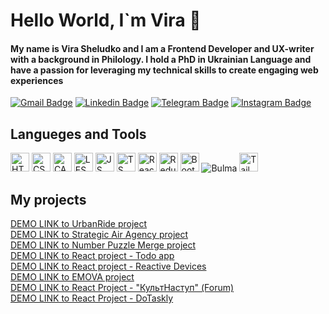 <h1> Hello World, I`m Vira  👋 </h1>

<!--
**Ukrainiane-panda/Ukrainiane-panda** is a ✨ _special_ ✨ repository because its `README.md` (this file) appears on your GitHub profile.

Here are some ideas to get you started:

- 🔭 I’m currently working on ...
- 🌱 I’m currently learning ...
- 👯 I’m looking to collaborate on ...
- 🤔 I’m looking for help with ...
- 💬 Ask me about ...
- 📫 How to reach me: ...
- 😄 Pronouns: ...
- ⚡ Fun fact: ...
-->
#### My name is Vira Sheludko and I am a Frontend Developer and UX-writer with a background in Philology. I hold a PhD in Ukrainian Language and have a passion for leveraging my technical skills to create engaging web experiences

[![Gmail Badge](https://img.shields.io/badge/-sheludkovira@gmail.com-D44638?style=for-the-badge&logo=gmail&logoColor=ffffff)](mailto:sheludkovira@gmail.com)
[![Linkedin Badge](https://img.shields.io/badge/-Vira_Sheludko-0077B5?style=for-the-badge&logo=linkedin&logoColor=F5F5F5)](https://www.linkedin.com/in/vira-sheludko-phd-15929523a/)
[![Telegram Badge](https://img.shields.io/badge/-@Ukrainian__panda-0088CC?style=for-the-badge&logo=telegram&logoColor=ffffff)](https://t.me/Ukrainian_panda)
[![Instagram Badge](https://img.shields.io/badge/-@ukrainian.panda-E4405F?style=for-the-badge&logo=instagram&logoColor=white)](https://www.instagram.com/ukrainian.panda/)


<div>
  <h2>Langueges and Tools</h2>
  <img src="https://img.shields.io/badge/-HTML-E34F26?style=for-the-badge&logo=html5&logoColor=ffffff" style="height: 30px;" alt="HTML">
  <img src="https://img.shields.io/badge/-CSS-1572B6?style=for-the-badge&logo=css3&logoColor=ffffff" style="height: 30px;" alt="CSS">
  <img src="https://img.shields.io/badge/-SASS-CC6699?style=for-the-badge&logo=sass&logoColor=ffffff" style="height: 30px;" alt="CACC">
  <img src="https://img.shields.io/badge/-LESS-1d365d?style=for-the-badge&logo=less&logoColor=ffffff" style="height: 30px;" alt="LESS"> 
  <img src="https://img.shields.io/badge/-JavaScript-F7DF1E?style=for-the-badge&logo=javascript&logoColor=000000" style="height: 30px;" alt="JS">
  <img src="https://img.shields.io/badge/-TypeScript-007ACC?style=for-the-badge&logo=typescript&logoColor=ffffff" style="height: 30px;" alt="TS">
  <img src="https://img.shields.io/badge/-React-61DAFB?style=for-the-badge&logo=react&logoColor=000000" style="height: 30px;" alt="React">
  <img src="https://img.shields.io/badge/-Redux-764ABC?style=for-the-badge&logo=redux&logoColor=ffffff" style="height: 30px;" alt="Redux">
  <img src="https://img.shields.io/badge/-Bootstrap-7952B3?style=for-the-badge&logo=bootstrap&logoColor=ffffff" style="height: 30px;" alt="Bootstrap">
  <img src="https://img.shields.io/badge/-Bulma-7952B3?style=for-the-badge&logo=bulma&logoColor=ffffff&color=hsl(171,100%,41%)" alt="Bulma">
  <img src="https://img.shields.io/badge/-TailwindCSS-06B6D4?style=for-the-badge&logo=tailwindcss&logoColor=ffffff" style="height: 30px;" alt="TailwindCSS">
</div>
<p>
  <h2>My projects</h2>
  <a href="https://ukrainiane-panda.github.io/Landing-page-MyBike/">DEMO LINK to UrbanRide project</a><br>
  <a href="https://ukrainiane-panda.github.io/Dia-landing-page/">DEMO LINK to Strategic Air Agency project</a><br>
  <a href="https://ukrainiane-panda.github.io/2048_game/">DEMO LINK to Number Puzzle Merge project</a> <br> 
  <a href="https://ukrainiane-panda.github.io/TodoApp__-react-/">DEMO LINK to React project - Todo app</a><br>
  <a href="https://ukrainiane-panda.github.io/ReactiveDevices/">DEMO LINK to React project - Reactive Devices</a><br>
  <a href="https://emova.org.ua/">DEMO LINK to EMOVA project</a><br>
  <a href="https://kultnastup.org/">DEMO LINK to React Project - "КультНаступ" (Forum)</a><br>
  <a href="https://yourtask.pp.ua/">DEMO LINK to React Project - DoTaskly</a>
</p>


